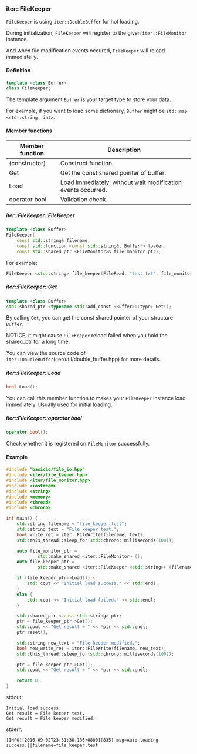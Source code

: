### iter::FileKeeper ###

```FileKeeper``` is using ```iter::DoubleBuffer``` for hot loading.

During initialization, ```FileKeeper``` will register to the given ```iter::FileMonitor``` instance.

And when file modification events occured, ```FileKeeper``` will reload immediatelly.

#### Definition ####
```cpp
template <class Buffer>
class FileKeeper;
```
The template argument ```Buffer``` is your target type to store your data. 

For example, if you want to load some dictionary, ```Buffer``` might be ```std::map <std::string, int>```.

#### Member functions ####
| Member function | Description |
| ------ | ------ |
| (constructor) | Construct function. |
| Get | Get the const shared pointer of buffer. |
| Load | Load immediately, without wait modification events occurred. |
| operator bool | Validation check. |

##### iter::FileKeeper::FileKeeper #####
```cpp
template <class Buffer>
FileKeeper(
    const std::string& filename,
    const std::function <const std::string&, Buffer*> loader,
    const std::shared_ptr <FileMonitor>& file_monitor_ptr);
```

For example:
```cpp
FileKeeper <std::string> file_keeper(FileRead, "test.txt", file_monitor_ptr);
```

##### iter::FileKeeper::Get #####
```cpp
template <class Buffer>
std::shared_ptr <typename std::add_const <Buffer>::type> Get();
```
By calling ```Get```, you can get the const shared pointer of your structure ```Buffer```.

NOTICE, it might cause ```FileKeeper``` reload failed when you hold the shared_ptr for a long time.

You can view the source code of ```iter::DoubleBuffer```(iter/util/double_buffer.hpp) for more details.

##### iter::FileKeeper::Load #####
```cpp
bool Load();
```
You can call this member function to makes your  ```FileKeeper``` instance load immediately.
Usually used for initial loading.

##### iter::FileKeeper::operator bool #####
```cpp
operator bool();
```
Check whether it is registered on ```FileMonitor``` successfully.

#### Example ####
```cpp
#include "basicio/file_io.hpp"
#include <iter/file_keeper.hpp>
#include <iter/file_monitor.hpp>
#include <iostream>
#include <string>
#include <memory>
#include <thread>
#include <chrono>

int main() {
    std::string filename = "file_keeper.test";
    std::string text = "File keeper test.";
    bool write_ret = iter::FileWrite(filename, text);
    std::this_thread::sleep_for(std::chrono::milliseconds(100));

    auto file_monitor_ptr =
            std::make_shared <iter::FileMonitor> ();
    auto file_keeper_ptr =
            std::make_shared <iter::FileKeeper <std::string>> (filename, iter::FileRead, file_monitor_ptr);

    if (file_keeper_ptr->Load()) {
        std::cout << "Initial load success." << std::endl;
    }
    else {
        std::cout << "Initial load failed." << std::endl;
    }

    std::shared_ptr <const std::string> ptr;
    ptr = file_keeper_ptr->Get();
    std::cout << "Get result = " << *ptr << std::endl;
    ptr.reset();

    std::string new_text = "File keeper modified.";
    bool new_write_ret = iter::FileWrite(filename, new_text);
    std::this_thread::sleep_for(std::chrono::milliseconds(100));

    ptr = file_keeper_ptr->Get();
    std::cout << "Get result = " << *ptr << std::endl;

    return 0;
}
```

stdout:
```
Initial load success.
Get result = File keeper test.
Get result = File keeper modified.
```

stderr:
```
[INFO][2016-09-02T23:31:38.136+0800][835] msg=Auto-loading success.||filename=file_keeper.test
```
